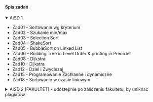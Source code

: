 #### Spis zadań
<details open>
	<summary>AiSD 1</summary>
	<ul>
		<li>Zad01 - Sortowanie wg kryterium</li>
		<li>Zad02 - Szukanie min/max</li>
		<li>Zad03 - Selection Sort</li>
		<li>Zad04 - ShakeSort</li>
		<li>Zad05 - BubbleSort on Linked List</li>
		<li>Zad06 - Building Tree in Level Order & printing in Preorder</li>
		<li>Zad08 - Dijkstra</li>
		<li>Zad10 - Dijkstra</li>
		<li>Zad12 - Dziel i Zwyciezaj</li>
		<li>Zad15 - Programowanie Zachłanne i dynamiczne</li>
		<li>Zad18 - Sortowanie w czasie liniowym</li>
	</ul>
</details>
<details>
	<summary>AiSD 2 [FAKULTET] - udostepnie po zaliczeniu fakultetu, by uniknac plagiatów</summary>
	<ul>
		<li>Zad01 - Dijkstra</li>
		<li>Zad02 - Algorytm PRIME</li>
	</ul>
</details>
